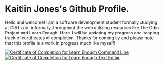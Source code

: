 # Kaitlin Jones's Github Profile. 

Hello and welcome! I am a software development student formally studying at CIAT and, informally,  throughout the web utilizing resources like The Odin Project and Learn Enough. Here, I will be updating my progress and keeping track of certificates of completion. Thanks for coming by and please note that this profile is a work in progress much like myself! 


<a href="https://www.learnenough.com/certificates/6f658de6"><img src="https://www.learnenough.com/certificates/6f658de6/command-line-tutorial.svg" alt="Certificate of Completion for Learn Enough Command Line"></a><a href="https://www.learnenough.com/certificates/6f658de6"><img src="https://www.learnenough.com/certificates/6f658de6/text-editor-tutorial.svg" alt="Certificate of Completion for Learn Enough Text Editor"></a>
